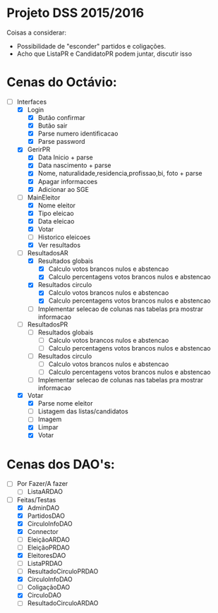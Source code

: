 # Projeto DSS 2015/2016

Coisas a considerar:
- Possibilidade de "esconder" partidos e coligações.
- Acho que ListaPR e CandidatoPR podem juntar, discutir isso

# Cenas do Octávio:

- [ ] Interfaces
  - [x] Login
    - [x] Butão confirmar
    - [x] Butão sair
    - [x] Parse numero identificacao
    - [x] Parse password
  - [x] GerirPR
    - [x] Data Inicio + parse
    - [x] Data nascimento + parse
    - [x] Nome, naturalidade,residencia,profissao,bi, foto + parse
    - [x] Apagar informacoes
    - [x] Adicionar ao SGE 
  - [ ] MainEleitor
    - [x] Nome eleitor
    - [x] Tipo eleicao
    - [x] Data eleicao
    - [x] Votar
    - [ ] Historico eleicoes
    - [x] Ver resultados
  - [ ] ResultadosAR
    - [x] Resultados globais
      - [x] Calculo votos brancos nulos e abstencao 
      - [x] Calculo percentagens votos brancos nulos e abstencao
    - [x] Resultados circulo
      - [x] Calculo votos brancos nulos e abstencao 
      - [x] Calculo percentagens votos brancos nulos e abstencao
    - [ ] Implementar selecao de colunas nas tabelas pra mostrar informacao
  - [ ] ResultadosPR
    - [ ] Resultados globais
      - [ ] Calculo votos brancos nulos e abstencao 
      - [ ] Calculo percentagens votos brancos nulos e abstencao
    - [ ] Resultados circulo
      - [ ] Calculo votos brancos nulos e abstencao 
      - [ ] Calculo percentagens votos brancos nulos e abstencao
    - [ ] Implementar selecao de colunas nas tabelas pra mostrar informacao
  - [x] Votar
    - [x] Parse nome eleitor
    - [ ] Listagem das listas/candidatos
    - [ ] Imagem
    - [x] Limpar
    - [x] Votar

# Cenas dos DAO's:

- [ ] Por Fazer/A fazer
  - [ ] ListaARDAO

- [ ] Feitas/Testas
  - [X] AdminDAO
  - [X] PartidosDAO
  - [X] CirculoInfoDAO
  - [X] Connector
  - [ ] EleiçãoARDAO
  - [ ] EleiçãoPRDAO
  - [X] EleitoresDAO
  - [ ] ListaPRDAO
  - [ ] ResultadoCirculoPRDAO
  - [X] CirculoInfoDAO
  - [ ] ColigaçãoDAO
  - [X] CirculoDAO
  - [ ] ResultadoCirculoARDAO
